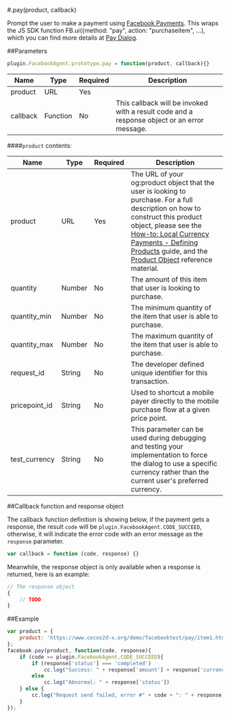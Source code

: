 #.pay(product, callback)

Prompt the user to make a payment using [Facebook Payments](http://developers.facebook.com/docs/payments/). This wraps the JS SDK function FB.ui({method: "pay", action: "purchaseitem", ...), which you can find more details at [Pay Dialog](http://developers.facebook.com/docs/payments/reference/paydialog).

##Parameters

```javascript
plugin.FacebookAgent.prototype.pay = function(product, callback){}
```

|Name|Type|Required|Description|
|----|----|--------|-----------|
|product|URL|Yes||
|callback|Function|No|This callback will be invoked with a result code and a response object or an error message.|

####`product` contents:

|Name|Type|Required|Description|
|----|----|--------|-----------|
|product|URL|Yes|The URL of your og:product object that the user is looking to purchase. For a full description on how to construct this product object, please see the [How-to: Local Currency Payments - Defining Products](http://developers.facebook.com/docs/howtos/payments/definingproducts/) guide, and the [Product Object](http://developers.facebook.com/docs/payments/product/) reference material.|
|quantity|Number|No|The amount of this item that user is looking to purchase.|
|quantity_min|Number|No|The minimum quantity of the item that user is able to purchase.|
|quantity_max|Number|No|The maximum quantity of the item that user is able to purchase.|
|request_id|String|No|The developer defined unique identifier for this transaction.|
|pricepoint_id|String|No|Used to shortcut a mobile payer directly to the mobile purchase flow at a given price point.|
|test_currency|String|No|This parameter can be used during debugging and testing your implementation to force the dialog to use a specific currency rather than the current user's preferred currency.|

##Callback function and response object

The callback function definition is showing below, if the payment gets a response, the result `code` will be `plugin.FacebookAgent.CODE_SUCCEED`, otherwise, it will indicate the error code with an error message as the `response` parameter.

```javascript
var callback = function (code, response) {}
```

Meanwhile, the response object is only available when a response is returned, here is an example:

```javascript
// The response object 
{
    // TODO
}
```

##Example

```javascript
var product = {
    product: 'https://www.cocos2d-x.org/demo/facebooktest/pay/item1.html'
};
facebook.pay(product, function(code, response){
    if (code == plugin.FacebookAgent.CODE_SUCCEED){
        if (response['status'] === 'completed')
            cc.log("Success: " + response['amount'] + response['currency']);
        else 
            cc.log("Abnormal: " + response['status'])
    } else {
        cc.log("Request send failed, error #" + code + ": " + response);
    }
});
```
